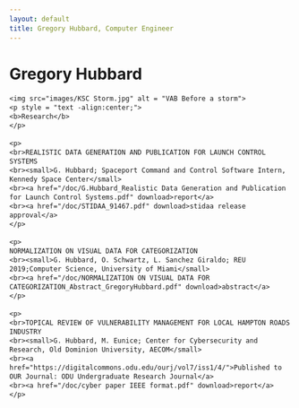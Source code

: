 ```yaml
---
layout: default
title: Gregory Hubbard, Computer Engineer
---
```

<div class="blurb">
	<h1>Gregory Hubbard</h1>
	<p>
	</p>
	
	<img src="images/KSC Storm.jpg" alt = "VAB Before a storm">
	<p style = "text -align:center;">
	<b>Research</b>
	</p>
		
	<p>
	<br>REALISTIC DATA GENERATION AND PUBLICATION FOR LAUNCH CONTROL SYSTEMS
	<br><small>G. Hubbard; Spaceport Command and Control Software Intern, Kennedy Space Center</small>
	<br><a href="/doc/G.Hubbard_Realistic Data Generation and Publication for Launch Control Systems.pdf" download>report</a>
	<br><a href="/doc/STIDAA_91467.pdf" download>stidaa release approval</a>
	</p>	
	
	<p>
	NORMALIZATION ON VISUAL DATA FOR CATEGORIZATION
	<br><small>G. Hubbard, O. Schwartz, L. Sanchez Giraldo; REU 2019;Computer Science, University of Miami</small>
	<br><a href="/doc/NORMALIZATION ON VISUAL DATA FOR CATEGORIZATION_Abstract_GregoryHubbard.pdf" download>abstract</a>
	</p>
	
	<p>
	<br>TOPICAL REVIEW OF VULNERABILITY MANAGEMENT FOR LOCAL HAMPTON ROADS INDUSTRY
	<br><small>G. Hubbard, M. Eunice; Center for Cybersecurity and Research, Old Dominion University, AECOM</small>
	<br><a href="https://digitalcommons.odu.edu/ourj/vol7/iss1/4/">Published to OUR Journal: ODU Undergraduate Research Journal</a>
	<br><a href="/doc/cyber paper IEEE format.pdf" download>report</a>
	</p>
	


	
</div><!-- /.blurb -->
